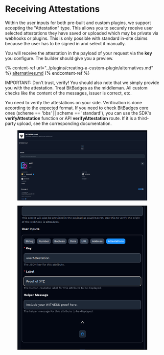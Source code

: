 # Receiving Attestations

Within the user inputs for both pre-built and custom plugins, we support accepting the "Attestation" type. This allows you to securely receive user selected attestations they have saved or uploaded which may be private via webhooks or plugins. This is only possible with standard in-site claims because the user has to be signed in and select it manually.

You will receive the attestation in the payload of your request via the **key** you configure. The builder should give you a preview.

{% content-ref url="../plugins/creating-a-custom-plugin/alternatives.md" %}
[alternatives.md](../plugins/creating-a-custom-plugin/alternatives.md)
{% endcontent-ref %}

IMPORTANT: Don't trust, verify! You should also note that we simply provide you with the attestation. Treat BitBadges as the middleman. All custom checks like the content of the messages, issuer is correct, etc.

You need to verify the attestations on your side. Verification is done according to the expected format. If you need to check BitBadges core ones (scheme == 'bbs' || scheme == 'standard'), you can use the SDK's **verifyAttestation** function or API **verifyAttestation** route. If it is a third-party upload, see the corresponding documentation.

<figure><img src="../../../.gitbook/assets/image (1) (1) (1) (1) (1) (1) (1) (1) (1) (1) (1) (1) (1) (1) (1) (1) (1) (1) (1) (1) (1) (1) (1) (1).png" alt=""><figcaption></figcaption></figure>

<figure><img src="../../../.gitbook/assets/image (4) (1) (1) (1) (1) (1) (1).png" alt=""><figcaption></figcaption></figure>
